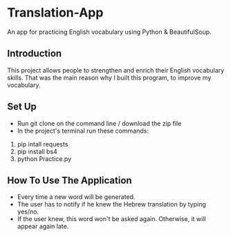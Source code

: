 # Translation-App
An app for practicing English vocabulary using Python & BeautifulSoup.

## Introduction
This project allows people to strengthen and enrich their English vocabulary skills.
That was the main reason why I built this program, to improve my vocabulary.

## Set Up
- Run git clone on the command line / download the zip file
- In the project's terminal run these commands:
1. pip intall requests
2. pip install bs4
3. python Practice.py

## How To Use The Application
- Every time a new word will be generated. 
- The user has to notify if he knew the Hebrew translation by typing yes/no.
- If the user knew, this word won't be asked again. Otherwise, it will appear again late.
